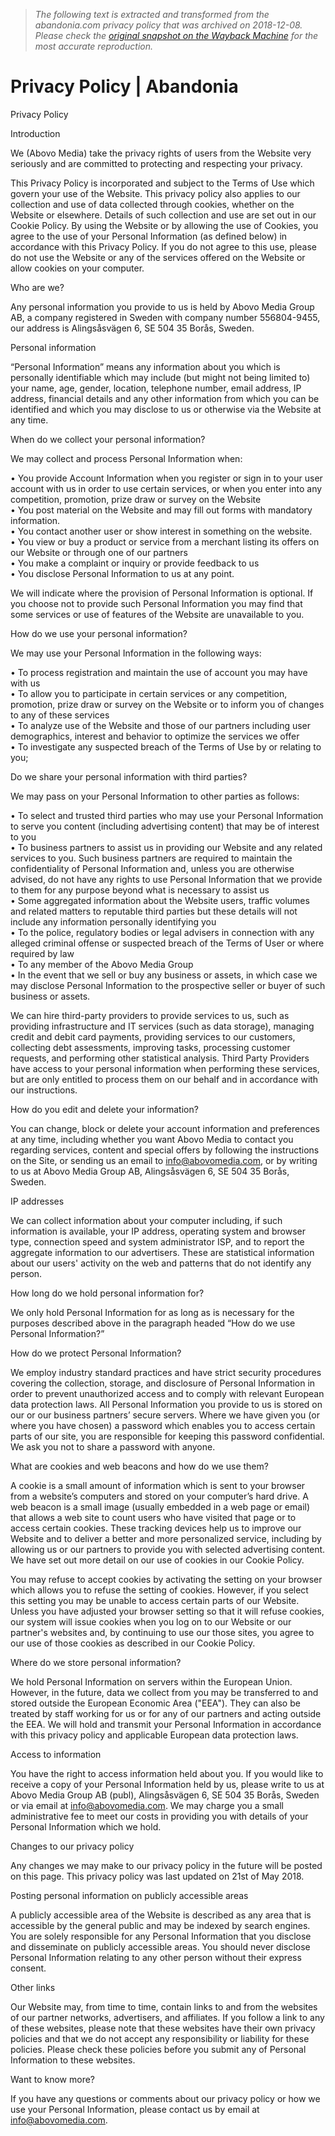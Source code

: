 > *The following text is extracted and transformed from the abandonia.com privacy policy that was archived on 2018-12-08. Please check the [original snapshot on the Wayback Machine](https://web.archive.org/web/20181208054312id_/http%3A//www.abandonia.com/privacy-policy) for the most accurate reproduction.*

# Privacy Policy | Abandonia

Privacy Policy

Introduction

We (Abovo Media) take the privacy rights of users from the Website very seriously and are committed to protecting and respecting your privacy.

This Privacy Policy is incorporated and subject to the Terms of Use which govern your use of the Website. This privacy policy also applies to our collection and use of data collected through cookies, whether on the Website or elsewhere. Details of such collection and use are set out in our Cookie Policy. By using the Website or by allowing the use of Cookies, you agree to the use of your Personal Information (as defined below) in accordance with this Privacy Policy. If you do not agree to this use, please do not use the Website or any of the services offered on the Website or allow cookies on your computer.

Who are we?

Any personal information you provide to us is held by Abovo Media Group AB, a company registered in Sweden with company number 556804-9455, our address is Alingsåsvägen 6, SE 504 35 Borås, Sweden.

Personal information

“Personal Information” means any information about you which is personally identifiable which may include (but might not being limited to) your name, age, gender, location, telephone number, email address, IP address, financial details and any other information from which you can be identified and which you may disclose to us or otherwise via the Website at any time.

When do we collect your personal information?

We may collect and process Personal Information when:

• You provide Account Information when you register or sign in to your user account with us in order to use certain services, or when you enter into any competition, promotion, prize draw or survey on the Website  
• You post material on the Website and may fill out forms with mandatory information.  
• You contact another user or show interest in something on the website.  
• You view or buy a product or service from a merchant listing its offers on our Website or through one of our partners  
• You make a complaint or inquiry or provide feedback to us  
• You disclose Personal Information to us at any point.

We will indicate where the provision of Personal Information is optional. If you choose not to provide such Personal Information you may find that some services or use of features of the Website are unavailable to you.

How do we use your personal information?

We may use your Personal Information in the following ways:

• To process registration and maintain the use of account you may have with us  
• To allow you to participate in certain services or any competition, promotion, prize draw or survey on the Website or to inform you of changes to any of these services  
• To analyze use of the Website and those of our partners including user demographics, interest and behavior to optimize the services we offer  
• To investigate any suspected breach of the Terms of Use by or relating to you;

Do we share your personal information with third parties?

We may pass on your Personal Information to other parties as follows: 

• To select and trusted third parties who may use your Personal Information to serve you content (including advertising content) that may be of interest to you  
• To business partners to assist us in providing our Website and any related services to you. Such business partners are required to maintain the confidentiality of Personal Information and, unless you are otherwise advised, do not have any rights to use Personal Information that we provide to them for any purpose beyond what is necessary to assist us  
• Some aggregated information about the Website users, traffic volumes and related matters to reputable third parties but these details will not include any information personally identifying you  
• To the police, regulatory bodies or legal advisers in connection with any alleged criminal offense or suspected breach of the Terms of User or where required by law  
• To any member of the Abovo Media Group  
• In the event that we sell or buy any business or assets, in which case we may disclose Personal Information to the prospective seller or buyer of such business or assets.

We can hire third-party providers to provide services to us, such as providing infrastructure and IT services (such as data storage), managing credit and debit card payments, providing services to our customers, collecting debt assessments, improving tasks, processing customer requests, and performing other statistical analysis. Third Party Providers have access to your personal information when performing these services, but are only entitled to process them on our behalf and in accordance with our instructions.

How do you edit and delete your information?

You can change, block or delete your account information and preferences at any time, including whether you want Abovo Media to contact you regarding services, content and special offers by following the instructions on the Site, or sending us an email to info@abovomedia.com, or by writing to us at Abovo Media Group AB, Alingsåsvägen 6, SE 504 35 Borås, Sweden.

IP addresses

We can collect information about your computer including, if such information is available, your IP address, operating system and browser type, connection speed and system administrator ISP, and to report the aggregate information to our advertisers. These are statistical information about our users' activity on the web and patterns that do not identify any person.

How long do we hold personal information for?

We only hold Personal Information for as long as is necessary for the purposes described above in the paragraph headed “How do we use Personal Information?”

How do we protect Personal Information?

We employ industry standard practices and have strict security procedures covering the collection, storage, and disclosure of Personal Information in order to prevent unauthorized access and to comply with relevant European data protection laws. All Personal Information you provide to us is stored on our or our business partners’ secure servers. Where we have given you (or where you have chosen) a password which enables you to access certain parts of our site, you are responsible for keeping this password confidential. We ask you not to share a password with anyone.

What are cookies and web beacons and how do we use them?

A cookie is a small amount of information which is sent to your browser from a website’s computers and stored on your computer’s hard drive. A web beacon is a small image (usually embedded in a web page or email) that allows a web site to count users who have visited that page or to access certain cookies. These tracking devices help us to improve our Website and to deliver a better and more personalized service, including by allowing us or our partners to provide you with selected advertising content. We have set out more detail on our use of cookies in our Cookie Policy.

You may refuse to accept cookies by activating the setting on your browser which allows you to refuse the setting of cookies. However, if you select this setting you may be unable to access certain parts of our Website. Unless you have adjusted your browser setting so that it will refuse cookies, our system will issue cookies when you log on to our Website or our partner's websites and, by continuing to use our those sites, you agree to our use of those cookies as described in our Cookie Policy.

Where do we store personal information?

We hold Personal Information on servers within the European Union. However, in the future, data we collect from you may be transferred to and stored outside the European Economic Area ("EEA"). They can also be treated by staff working for us or for any of our partners and acting outside the EEA. We will hold and transmit your Personal Information in accordance with this privacy policy and applicable European data protection laws.

Access to information

You have the right to access information held about you. If you would like to receive a copy of your Personal Information held by us, please write to us at Abovo Media Group AB (publ), Alingsåsvägen 6, SE 504 35 Borås, Sweden or via email at info@abovomedia.com. We may charge you a small administrative fee to meet our costs in providing you with details of your Personal Information which we hold.

Changes to our privacy policy

Any changes we may make to our privacy policy in the future will be posted on this page. This privacy policy was last updated on 21st of May 2018.

Posting personal information on publicly accessible areas

A publicly accessible area of the Website is described as any area that is accessible by the general public and may be indexed by search engines. You are solely responsible for any Personal Information that you disclose and disseminate on publicly accessible areas. You should never disclose Personal Information relating to any other person without their express consent.

Other links

Our Website may, from time to time, contain links to and from the websites of our partner networks, advertisers, and affiliates. If you follow a link to any of these websites, please note that these websites have their own privacy policies and that we do not accept any responsibility or liability for these policies. Please check these policies before you submit any of Personal Information to these websites.

Want to know more?

If you have any questions or comments about our privacy policy or how we use your Personal Information, please contact us by email at info@abovomedia.com.

